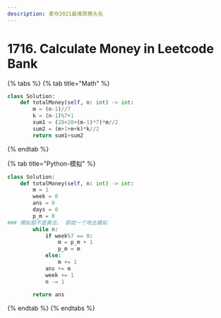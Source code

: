 ```yaml
---
description: 勇夺2021最难周赛头名
---
```


# 1716. Calculate Money in Leetcode Bank

{% tabs %}
{% tab title="Math" %}
```python
class Solution:
    def totalMoney(self, n: int) -> int:
        m = (n-1)//7
        k = (n-1)%7+1
        sum1 = (28+28+(m-1)*7)*m//2
        sum2 = (m+1+m+k)*k//2
        return sum1+sum2
```
{% endtab %}

{% tab title="Python-模拟" %}
```python
class Solution:
    def totalMoney(self, n: int) -> int:
        m = 1
        week = 0
        ans = 0
        days = 0
        p_m = 0
### 模拟题不是算法， 那就一个地去模拟
        while n:
            if week%7 == 0:
                m = p_m + 1
                p_m = m
            else:
                m += 1
            ans += m   
            week += 1
            n -= 1
            
        return ans 
```
{% endtab %}
{% endtabs %}

